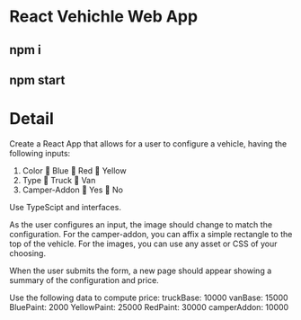 # React Vehichle Web App

## npm i
## npm start 


# Detail 

Create a React App that allows for a user to configure a vehicle, having the following inputs:
1) Color
 Blue
 Red
 Yellow
2) Type
 Truck
 Van
3) Camper-Addon
 Yes
 No

Use TypeScipt and interfaces. 

As the user configures an input, the image should change to match the configuration. For the
camper-addon, you can affix a simple rectangle to the top of the vehicle.
For the images, you can use any asset or CSS of your choosing.

When the user submits the form, a new page should appear showing a summary of the
configuration and price.

Use the following data to compute price:
 truckBase: 10000
 vanBase: 15000
 BluePaint: 2000
 YellowPaint: 25000
 RedPaint: 30000
 camperAddon: 10000
